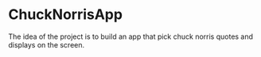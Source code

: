 # ChuckNorrisApp
The idea of the project is to build an app that pick chuck norris quotes and displays on the screen. 
